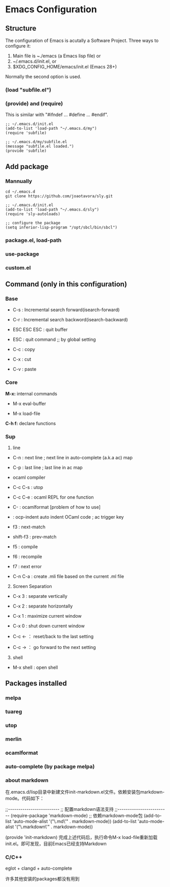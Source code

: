 # Emacs Configuration

## Structure

The configuration of Emacs is acutally a Software Project. Three ways to configure it:

1. Main file is ~./emacs (a Emacs lisp file) or
2. ~/.emacs.d/init.el, or
3. $XDG_CONFIG_HOME/emacs/init.el (Emacs 28+)

Normally the second option is used.

### (load "subfile.el")

### (provide) and (require)

This is similar with "#ifndef ... #define ... #endif".

```
;; ~/.emacs.d/init.el
(add-to-list 'load-path "~/.emacs.d/my")
(require 'subfile)

;; ~/.emacs.d/my/subfile.el
(message "subfile.el loaded.")
(provide 'subfile)

```
## Add package

### Mannually

```
cd ~/.emacs.d
git clone https://github.com/joaotavora/sly.git
```

```
;; ~/.emacs.d/init.el
(add-to-list 'load-path "~/.emacs.d/sly")
(require 'sly-autoloads)

;; configure the package
(setq inferior-lisp-program "/opt/sbcl/bin/sbcl")
```

### package.el, load-path

### use-package


### custom.el


## Command (only in this configuration)

### Base

- C-s : Incremental search forward(isearch-forward)

- C-r : Incremental search backword(isearch-backward)

- ESC ESC ESC : quit buffer

- ESC : quit command ;; by global setting

- C-c : copy

- C-x : cut

- C-v : paste

### Core

**M-x:** internal commands

- M-x eval-buffer

- M-x load-file

**C-h f:** declare functions

### Sup

1. line

- C-n : next line ; next line in auto-complete (a.k.a ac) map

- C-p : last line ; last line in ac map

* ocaml compiler

- C-c C-s : utop

- C-c C-e : ocaml REPL for one function

- C-<tab> : ocamlformat [problem of how to use]

- <tab> : ocp-indent auto indent OCaml code ; ac trigger key

- f3 : next-match

- shift-f3 : prev-match

- f5 : compile

- f6 : recompile

- f7 : next error

- C-n C-a : create .mli file based on the current .ml file


2. Screen Separation

- C-x 3 : separate vertically  
- C-x 2 : separate horizontally
- C-x 1 : maximize current window
- C-x 0 : shut down current window


- C-c <- ： reset/back to the last setting
- C-c -> ： go forward to the next setting

3. shell

- M-x shell : open shell

## Packages installed

### melpa

### tuareg

### utop

### merlin

### ocamlformat

### auto-complete (by package melpa)

### about markdown

在.emacs.d/lisp目录中新建文件init-markdown.el文件。依赖安装包markdown-mode。代码如下：

;;-------------------------
;; 配置markdown语法支持
;;-------------------------
(require-package 'markdown-mode) ;; 依赖markdown-mode包
(add-to-list 'auto-mode-alist '("\\.md\\'" . markdown-mode))
(add-to-list 'auto-mode-alist '("\\.markdown\\'" . markdown-mode))

(provide 'init-markdown)
完成上述代码后，执行命令M-x load-file重新加载init.el。即可发现，目前Emacs已经支持Markdown

### C/C++

eglot + clangd + auto-complete

许多其他安装的packages都没有用到

